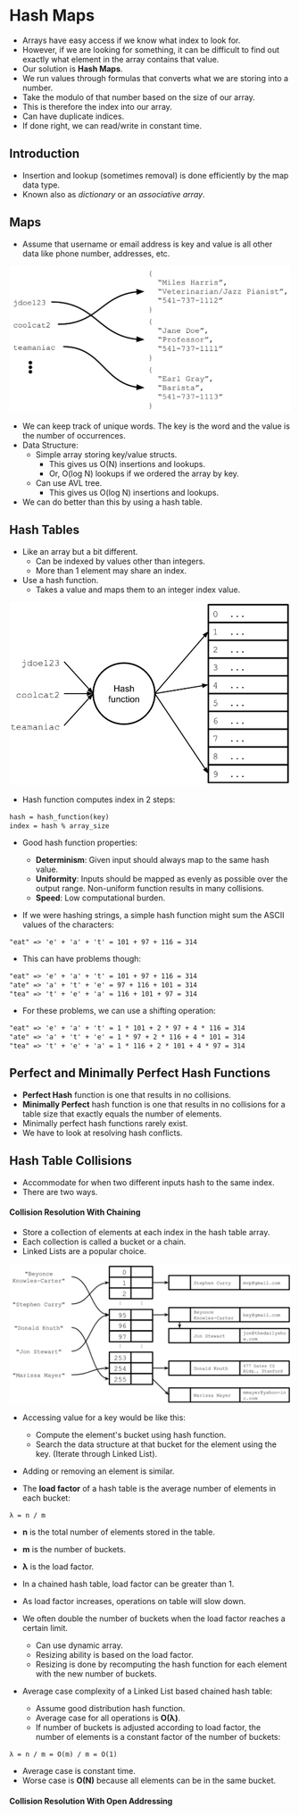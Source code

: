 # Hash Maps
- Arrays have easy access if we know what index to look for.
- However, if we are looking for something, it can be difficult to find out exactly what element in the array contains that value.
- Our solution is **Hash Maps**.
- We run values through formulas that converts what we are storing into a number.
- Take the modulo of that number based on the size of our array.
- This is therefore the index into our array.
- Can have duplicate indices.
- If done right, we can read/write in constant time.

## Introduction
- Insertion and lookup (sometimes removal) is done efficiently by the map data type.
- Known also as *dictionary* or an *associative array*.

## Maps
- Assume that username or email address is key and value is all other data like phone number, addresses, etc.

![alt text](https://github.com/eyc94/Notes/blob/master/images/map_example_one.png "Image of a map tying keys to more complex data values")

- We can keep track of unique words. The key is the word and the value is the number of occurrences.
- Data Structure:
    - Simple array storing key/value structs.
        - This gives us O(N) insertions and lookups.
        - Or, O(log N) lookups if we ordered the array by key.
    - Can use AVL tree.
        - This gives us O(log N) insertions and lookups.
- We can do better than this by using a hash table.

## Hash Tables
- Like an array but a bit different.
    - Can be indexed by values other than integers.
    - More than 1 element may share an index.
- Use a hash function.
    - Takes a value and maps them to an integer index value.

![alt text](https://github.com/eyc94/Notes/blob/master/images/hash_table_example.png "Image of hash table")

- Hash function computes index in 2 steps:

```
hash = hash_function(key)
index = hash % array_size
```

- Good hash function properties:
    - **Determinism**: Given input should always map to the same hash value.
    - **Uniformity**: Inputs should be mapped as evenly as possible over the output range. Non-uniform function results in many collisions.
    - **Speed**: Low computational burden.

- If we were hashing strings, a simple hash function might sum the ASCII values of the characters:

```
"eat" => 'e' + 'a' + 't' = 101 + 97 + 116 = 314
```

- This can have problems though:

```
"eat" => 'e' + 'a' + 't' = 101 + 97 + 116 = 314
"ate" => 'a' + 't' + 'e' = 97 + 116 + 101 = 314
"tea" => 't' + 'e' + 'a' = 116 + 101 + 97 = 314
```

- For these problems, we can use a shifting operation:

```
"eat" => 'e' + 'a' + 't' = 1 * 101 + 2 * 97 + 4 * 116 = 314
"ate" => 'a' + 't' + 'e' = 1 * 97 + 2 * 116 + 4 * 101 = 314
"tea" => 't' + 'e' + 'a' = 1 * 116 + 2 * 101 + 4 * 97 = 314
```

## Perfect and Minimally Perfect Hash Functions
- **Perfect Hash** function is one that results in no collisions.
- **Minimally Perfect** hash function is one that results in no collisions for a table size that exactly equals the number of elements.
- Minimally perfect hash functions rarely exist.
- We have to look at resolving hash conflicts.

## Hash Table Collisions
- Accommodate for when two different inputs hash to the same index.
- There are two ways.

#### Collision Resolution With Chaining
- Store a collection of elements at each index in the hash table array.
- Each collection is called a bucket or a chain.
- Linked Lists are a popular choice.

![alt text](https://github.com/eyc94/Notes/blob/master/images/chaining_example.png "Image of an example of collisions in a chained linked lit")

- Accessing value for a key would be like this:
    - Compute the element's bucket using hash function.
    - Search the data structure at that bucket for the element using the key. (Iterate through Linked List).

- Adding or removing an element is similar.
- The **load factor** of a hash table is the average number of elements in each bucket:

```
λ = n / m
```
- **n** is the total number of elements stored in the table.
- **m** is the number of buckets.
- **λ** is the load factor.

- In a chained hash table, load factor can be greater than 1.
- As load factor increases, operations on table will slow down.
- We often double the number of buckets when the load factor reaches a certain limit.
    - Can use dynamic array.
    - Resizing ability is based on the load factor.
    - Resizing is done by recomputing the hash function for each element with the new number of buckets.

- Average case complexity of a Linked List based chained hash table:
    - Assume good distribution hash function.
    - Average case for all operations is **O(λ)**.
    - If number of buckets is adjusted according to load factor, the number of elements is a constant factor of the number of buckets:

```
λ = n / m = O(m) / m = O(1)
```

- Average case is constant time.
- Worse case is **O(N)** because all elements can be in the same bucket.

#### Collision Resolution With Open Addressing